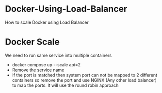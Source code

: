 # Docker-Using-Load-Balancer

How to scale Docker using Load Balancer

# Docker Scale

We need to run same service into multiple containers

- docker compose up --scale api=2
- Remove the service name
- If the port is matched then system port can not be mapped to 2 different containers so remove the port and use NGINX (Any other load balancer) to map the ports. It will use the round robin approach
